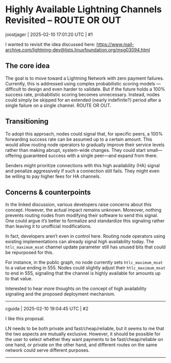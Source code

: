 # Highly Available Lightning Channels Revisited – ROUTE OR OUT

joostjager | 2025-02-10 17:01:20 UTC | #1

I wanted to revisit the idea discussed here: https://www.mail-archive.com/lightning-dev@lists.linuxfoundation.org/msg03094.html

## The core idea

The goal is to move toward a Lightning Network with zero payment failures. Currently, this is addressed using complex probabilistic scoring models — difficult to design and even harder to validate. But if the future holds a 100% success rate, probabilistic scoring becomes unnecessary. Instead, nodes could simply be skipped for an extended (nearly indefinite?) period after a single failure on a single channel. ROUTE OR OUT.

## Transitioning

To adopt this approach, nodes could signal that, for specific peers, a 100% forwarding success rate can be assumed up to a certain amount. This would allow routing node operators to gradually improve their service levels rather than making abrupt, system-wide changes. They could start small—offering guaranteed success with a single peer—and expand from there.

Senders might prioritize connections with this high availability (HA) signal and penalize aggressively if such a connection still fails. They might even be willing to pay higher fees for HA channels.

## Concerns & counterpoints

In the linked discussion, various developers raise concerns about this concept. However, the actual impact remains unknown. Moreover, nothing prevents routing nodes from modifying their software to send this signal. One could argue it’s better to formalize and standardize this signaling rather than leaving it to unofficial modifications.

In fact, developers aren’t even in control here. Routing node operators using existing implementations can already signal high availability today. The `htlc_maximum_msat` channel update parameter still has unused bits that could be repurposed for this.

For instance, in the public graph, no node currently sets `htlc_maximum_msat` to a value ending in 555. Nodes could slightly adjust their `htlc_maximum_msat` to end in 555, signaling that the channel is highly available for amounts up to that value.

Interested to hear more thoughts on the concept of high availability signaling and the proposed deployment mechanism.

-------------------------

cguida | 2025-02-10 19:04:45 UTC | #2

I like this proposal.

LN needs to be both private and fast/cheap/reliable, but it seems to me that the two aspects are mutually exclusive. However, it should be possible for the user to select whether they want payments to be fast/cheap/reliable on one hand, or private on the other hand, and different routes on the same network could serve different purposes.

-------------------------

